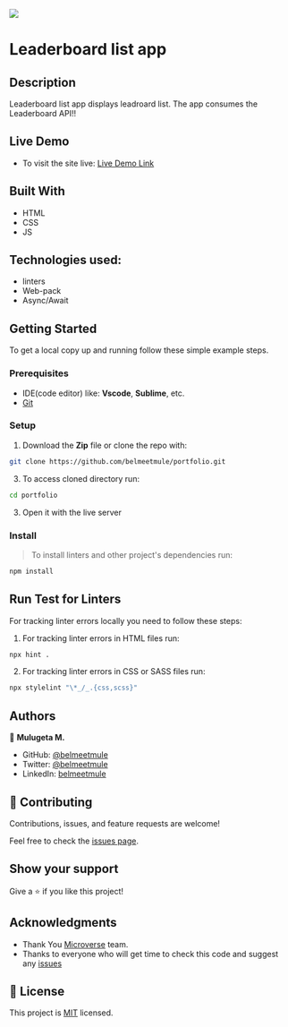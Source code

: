 
![](https://img.shields.io/badge/Microverse-blueviolet)


# Leaderboard list app

## Description
Leaderboard list app displays leadroard list. The app consumes the Leaderboard API!!


## Live Demo

- To visit the site live:
[Live Demo Link](https://belmeetmule.github.io/leader-board/dist/)

## Built With

- HTML
- CSS
- JS

## Technologies used: 
- linters
- Web-pack
- Async/Await


## Getting Started


To get a local copy up and running follow these simple example steps.

### Prerequisites
- IDE(code editor) like: **Vscode**, **Sublime**, etc. 
- [Git](https://www.linode.com/docs/guides/how-to-install-git-on-linux-mac-and-windows/)

### Setup
1. Download the **Zip** file or clone the repo with:
```bash
git clone https://github.com/belmeetmule/portfolio.git
```
3. To access cloned directory run:
```bash
cd portfolio
```
3. Open it with the live server

### Install
> To install linters and other project's dependencies run:
```bash
npm install
```
## Run Test for Linters

For tracking linter errors locally you need to follow these steps:

1. For tracking linter errors in HTML files run:
```bash 
npx hint .
```

2. For tracking linter errors in CSS or SASS files run:

```bash
npx stylelint "\*_/_.{css,scss}"
```

## Authors

👤 **Mulugeta M.**

- GitHub: [@belmeetmule](https://github.com/belmeetmule)
- Twitter: [@belmeetmule](https://twitter.com/belmeetmule)
- LinkedIn: [belmeetmule](https://linkedin.com/in/belmeetmule)


## 🤝 Contributing

Contributions, issues, and feature requests are welcome!

Feel free to check the [issues page](https://github.com/belmeetmule/portfolio/issues).

## Show your support

Give a ⭐️ if you like this project!

## Acknowledgments

- Thank You [Microverse](www.microverse.org) team.
- Thanks to everyone who will get time to check this code and suggest any [issues](https://github.com/belmeetmule/hello-world/issues)

## 📝 License

This project is [MIT](./MIT.md) licensed.
